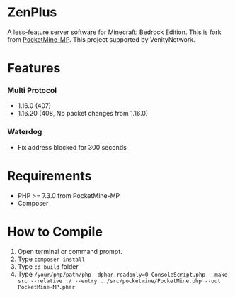 # ZenPlus
A less-feature server software for Minecraft: Bedrock Edition. This is fork from <a href="https://github.com/pmmp/PocketMine-MP/">PocketMine-MP</a>. This project supported by VenityNetwork.

# Features
### Multi Protocol
- 1.16.0 (407)
- 1.16.20 (408, No packet changes from 1.16.0)
### Waterdog
- Fix address blocked for 300 seconds

# Requirements
- PHP >= 7.3.0 from PocketMine-MP
- Composer

# How to Compile
1. Open terminal or command prompt.
2. Type ```composer install```
3. Type ```cd build``` folder
4. Type ```/your/php/path/php -dphar.readonly=0 ConsoleScript.php --make src --relative ./ --entry ../src/pocketmine/PocketMine.php --out PocketMine-MP.phar```
